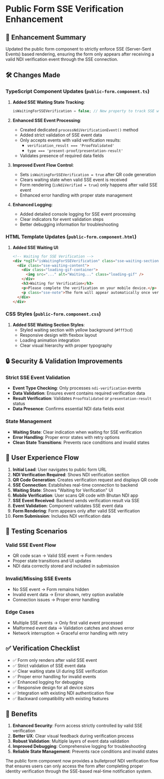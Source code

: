 # Public Form SSE Verification Enhancement

## 🔄 Enhancement Summary

Updated the public form component to strictly enforce SSE (Server-Sent Events) based rendering, ensuring the form only appears after receiving a valid NDI verification event through the SSE connection.

## 🛠️ Changes Made

### TypeScript Component Updates (`public-form.component.ts`)

1. **Added SSE Waiting State Tracking**:
   ```typescript
   isWaitingForSSEVerification = false; // New property to track SSE waiting state
   ```

2. **Enhanced SSE Event Processing**:
   - Created dedicated `processNdiVerificationEvent()` method
   - Added strict validation of SSE event data
   - Only accepts events with valid verification results:
     - `verification_result === 'ProofValidated'`
     - `type === 'present-proof/presentation-result'`
   - Validates presence of required data fields

3. **Improved Event Flow Control**:
   - Sets `isWaitingForSSEVerification = true` after QR code generation
   - Clears waiting state when valid SSE event is received
   - Form rendering (`isNdiVerified = true`) only happens after valid SSE event
   - Enhanced error handling with proper state management

4. **Enhanced Logging**:
   - Added detailed console logging for SSE event processing
   - Clear indicators for event validation steps
   - Better debugging information for troubleshooting

### HTML Template Updates (`public-form.component.html`)

1. **Added SSE Waiting UI**:
   ```html
   <!-- Waiting for SSE Verification -->
   <div *ngIf="isWaitingForSSEVerification" class="sse-waiting-section">
     <div class="sse-waiting-content">
       <div class="loading-gif-container">
         <img src="..." alt="Waiting..." class="loading-gif" />
       </div>
       <h3>Waiting for Verification</h3>
       <p>Please complete the verification on your mobile device.</p>
       <p class="sse-note">The form will appear automatically once verification is complete.</p>
     </div>
   </div>
   ```

### CSS Styles (`public-form.component.css`)

1. **Added SSE Waiting Section Styles**:
   - Styled waiting section with yellow background (`#fff3cd`)
   - Responsive design with flexbox layout
   - Loading animation integration
   - Clear visual hierarchy with proper typography

## 🔒 Security & Validation Improvements

### Strict SSE Event Validation
- **Event Type Checking**: Only processes `ndi-verification` events
- **Data Validation**: Ensures event contains required verification data
- **Result Verification**: Validates `ProofValidated` or `presentation-result` status
- **Data Presence**: Confirms essential NDI data fields exist

### State Management
- **Waiting State**: Clear indication when waiting for SSE verification
- **Error Handling**: Proper error states with retry options
- **Clean State Transitions**: Prevents race conditions and invalid states

## 🎯 User Experience Flow

1. **Initial Load**: User navigates to public form URL
2. **NDI Verification Required**: Shows NDI verification section
3. **QR Code Generation**: Creates verification request and displays QR code
4. **SSE Connection**: Establishes real-time connection to backend
5. **Waiting State**: Shows "Waiting for Verification" UI
6. **Mobile Verification**: User scans QR code with Bhutan NDI app
7. **SSE Event Received**: Backend sends verification result via SSE
8. **Event Validation**: Component validates SSE event data
9. **Form Rendering**: Form appears only after valid SSE verification
10. **Form Submission**: Includes NDI verification data

## 🧪 Testing Scenarios

### Valid SSE Event Flow
- QR code scan → Valid SSE event → Form renders
- Proper state transitions and UI updates
- NDI data correctly stored and included in submission

### Invalid/Missing SSE Events
- No SSE event → Form remains hidden
- Invalid event data → Error shown, retry option available
- Connection issues → Proper error handling

### Edge Cases
- Multiple SSE events → Only first valid event processed
- Malformed event data → Validation catches and shows error
- Network interruption → Graceful error handling with retry

## ✅ Verification Checklist

- ✅ Form only renders after valid SSE event
- ✅ Strict validation of SSE event data
- ✅ Clear waiting state UI during SSE verification
- ✅ Proper error handling for invalid events
- ✅ Enhanced logging for debugging
- ✅ Responsive design for all device sizes
- ✅ Integration with existing NDI authentication flow
- ✅ Backward compatibility with existing features

## 🚀 Benefits

1. **Enhanced Security**: Form access strictly controlled by valid SSE verification
2. **Better UX**: Clear visual feedback during verification process
3. **Robust Validation**: Multiple layers of event data validation
4. **Improved Debugging**: Comprehensive logging for troubleshooting
5. **Reliable State Management**: Prevents race conditions and invalid states

The public form component now provides a bulletproof NDI verification flow that ensures users can only access the form after completing proper identity verification through the SSE-based real-time notification system.
